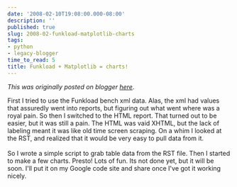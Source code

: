 ```yaml
---
date: '2008-02-10T19:08:00.000-08:00'
description: ''
published: true
slug: 2008-02-funkload-matplotlib-charts
tags:
- python
- legacy-blogger
time_to_read: 5
title: Funkload + Matplotlib = charts!
---
```


*This was originally posted on blogger [here](https://pydanny.blogspot.com/2008/02/funkload-matplotlib-charts.html)*.

First I tried to use the Funkload bench xml data.  Alas, the xml had values that assuredly went into reports, but figuring out what went where was a royal pain.  So then I switched to the HTML report.  That turned out to be easier, but it was still a pain.  The HTML was vaid XHTML, but the lack of labeling meant it was like old time screen scraping.  On a whim I looked at the RST, and realized that it would be very easy to pull data from it.<br /><br />So I wrote a simple script to grab table data from the RST file.  Then I started to make a few charts.  Presto!  Lots of fun.  Its not done yet, but it will be soon.  I'll put it on my Google code site and share once I've got it working nicely.